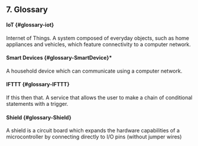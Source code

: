 ## 7. Glossary

#### IoT {#glossary-iot}

Internet of Things. A system composed of everyday objects, such as home appliances and vehicles,
which feature connectivity to a computer network.

#### Smart Devices {#glossary-SmartDevice}*

A household device which can communicate using a computer network.

#### IFTTT {#glossary-IFTTT}

If this then that. A service that allows the user to make a chain of conditional statements
with a trigger.

#### Shield {#glossary-Shield}

A shield is a circuit board which expands the hardware capabilities of a microcontroller by
connecting directly to I/O pins (without jumper wires)
